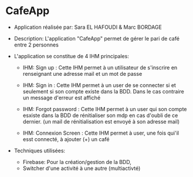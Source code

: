 # CafeApp

* Application réalisée par: Sara EL HAFOUDI & Marc BORDAGE

* Description: L'application "CafeApp" permet de gérer le pari de café entre 2 personnes


* L'application se constitue de 4 IHM principales:

  - IHM: Sign up : 
    Cette IHM permet à un utilisateur de s'inscrire en renseignant une adresse mail et un mot de passe
  
  - IHM: Sign in : 
    Cette IHM permet à un user de se connecter si et seulement si son compte existe dans la BDD. Dans le cas contraire un message d'erreur est affiché
    
  - IHM: Forgot password : 
    Cette IHM permet à un user qui son compte esxiste dans la BDD de rénitialiser son mdp en cas d'oubli de ce dernier. (un mail de rénitialisation est envoyé à son adresse mail)
  
  - IHM: Connexion Screen : 
    Cette IHM permet à user, une fois qui'il esst connecté, à ajouter (+) un café
    
    
* Techniques utilisées:

  - Firebase: Pour la création/gestion de la BDD, 
  - Switcher d'une activité à une autre (multiactivté) 
  
